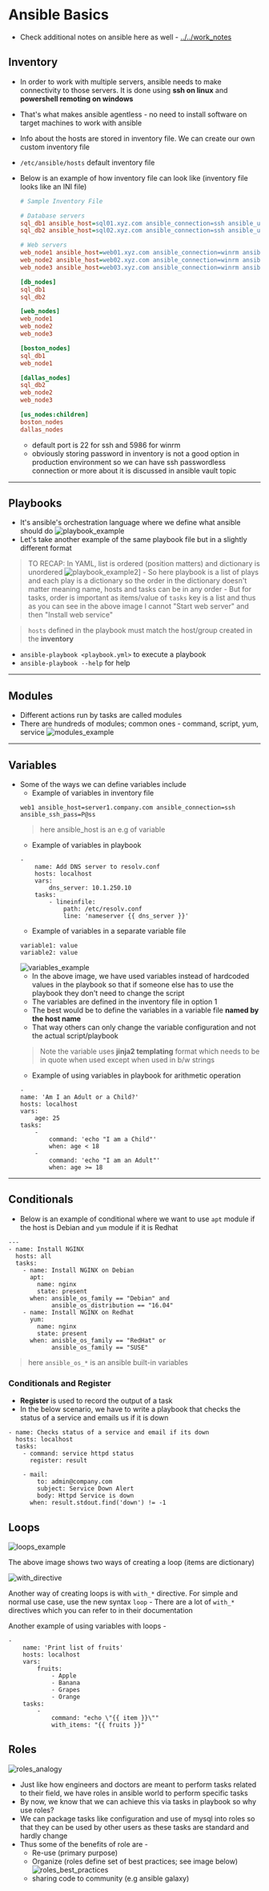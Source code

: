 # Ansible Basics
- Check additional notes on ansible here as well - [../../work_notes](../../work_notes.md)

## Inventory
- In order to work with multiple servers, ansible needs to make connectivity to those servers. It is done using __ssh on linux__ and __powershell remoting on windows__
- That's what makes ansible agentless - no need to install software on target machines to work with ansible
- Info about the hosts are stored in inventory file. We can create our own custom inventory file
- `/etc/ansible/hosts` default inventory file
- Below is an example of how inventory file can look like (inventory file looks like an INI file)
    ```ini
    # Sample Inventory File

    # Database servers
    sql_db1 ansible_host=sql01.xyz.com ansible_connection=ssh ansible_user=root ansible_ssh_pass=Lin$Pass
    sql_db2 ansible_host=sql02.xyz.com ansible_connection=ssh ansible_user=root ansible_ssh_pass=Lin$Pass

    # Web servers
    web_node1 ansible_host=web01.xyz.com ansible_connection=winrm ansible_user=administrator ansible_password=Win$Pass
    web_node2 ansible_host=web02.xyz.com ansible_connection=winrm ansible_user=administrator ansible_password=Win$Pass
    web_node3 ansible_host=web03.xyz.com ansible_connection=winrm ansible_user=administrator ansible_password=Win$Pass

    [db_nodes]
    sql_db1
    sql_db2

    [web_nodes]
    web_node1
    web_node2
    web_node3

    [boston_nodes]
    sql_db1
    web_node1

    [dallas_nodes]
    sql_db2
    web_node2
    web_node3

    [us_nodes:children]
    boston_nodes
    dallas_nodes
    ```

    - default port is 22 for ssh and 5986 for winrm
    - obviously storing password in inventory is not a good option in production environment so we can have ssh passwordless connection or more about it is discussed in ansible vault topic
------
## Playbooks
- It's ansible's orchestration language where we define what ansible should do
![playbook_example](./images/playbook_example.png)
- Let's take another example of the same playbook file but in a slightly different format
> TO RECAP: In YAML, list is ordered (position matters) and dictionary is unordered
    ![playbook_example2](./images/playbook_example2.png)]
    - So here playbook is a list of plays and each play is a dictionary so the order in the dictionary doesn't matter meaning name, hosts and tasks can be in any order
    - But for tasks, order is important as items/value of `tasks` key is a list and thus as you can see in the above image I cannot "Start web server" and then "Install web service"

> `hosts` defined in the playbook must match the host/group created in the __inventory__

- `ansible-playbook <playbook.yml>` to execute a playbook
- `ansible-playbook --help` for help
-----
## Modules
- Different actions run by tasks are called modules
- There are hundreds of modules; common ones - command, script, yum, service
 ![modules_example](./images/modules_example.png)
-----
## Variables
- Some of the ways we can define variables include
    - Example of variables in inventory file
    ```ansible
    web1 ansible_host=server1.company.com ansible_connection=ssh ansible_ssh_pass=P@ss
    ```
    > here ansible_host is an e.g of variable
    - Example of variables in playbook
    ```ansible
    -
        name: Add DNS server to resolv.conf
        hosts: localhost
        vars:
            dns_server: 10.1.250.10
        tasks:
            - lineinfile:
                path: /etc/resolv.conf
                line: 'nameserver {{ dns_server }}'
    ```
    - Example of variables in a separate variable file
    ```ansible
    variable1: value
    variable2: value
    ```
    ![variables_example](./images/variables_example.png)
    - In the above image, we have used variables instead of hardcoded values in the playbook so that if someone else has to use the playbook they don't need to change the script
    - The variables are defined in the inventory file in option 1
    - The best would be to define the variables in a variable file __named by the host name__
    - That way others can only change the variable configuration and not the actual script/playbook
    > Note the variable uses __jinja2 templating__ format which needs to be in quote when used except when used in b/w strings
    - Example of using variables in playbook for arithmetic operation
    ```ansible
    -
    name: 'Am I an Adult or a Child?'
    hosts: localhost
    vars:
        age: 25
    tasks:
        -
            command: 'echo "I am a Child"'
            when: age < 18
        -
            command: 'echo "I am an Adult"'
            when: age >= 18
    ```
-----
## Conditionals
- Below is an example of conditional where we want to use `apt` module if the host is Debian and `yum` module if it is Redhat
```ansible
---
- name: Install NGINX
  hosts: all
  tasks:
    - name: Install NGINX on Debian
      apt:
        name: nginx
        state: present
      when: ansible_os_family == "Debian" and
            ansible_os_distribution == "16.04"
    - name: Install NGINX on Redhat
      yum:
        name: nginx
        state: present
      when: anisble_os_family == "RedHat" or
            ansible_os_family == "SUSE"
```
> here `ansible_os_*` is an ansible built-in variables

### Conditionals and Register
- __Register__ is used to record the output of a task
- In the below scenario, we have to write a playbook that checks the status of a service and emails us if it is down
```ansible
- name: Checks status of a service and email if its down
  hosts: localhost
  tasks:
    - command: service httpd status
      register: result
    
    - mail:
        to: admin@company.com
        subject: Service Down Alert
        body: Httpd Service is down
      when: result.stdout.find('down') != -1
```
## Loops
![loops_example](./images/loops_example.png)

The above image shows two ways of creating a loop (items are dictionary)

![with_directive](./images/with_directive.png)

Another way of creating loops is with `with_*` directive. For simple and normal use case, use the new syntax `loop`
    - There are a lot of `with_*` directives which you can refer to in their documentation

Another example of using variables with loops -
```ansible
-
    name: 'Print list of fruits'
    hosts: localhost
    vars:
        fruits:
            - Apple
            - Banana
            - Grapes
            - Orange
    tasks:
        -
            command: "echo \"{{ item }}\""
            with_items: "{{ fruits }}"
```
## Roles
    
![roles_analogy](./images/roles_analogy.png)
    
- Just like how engineers and doctors are meant to perform tasks related to their field, we have roles in ansible world to perform specific tasks
- By now, we know that we can achieve this via tasks in playbook so why use roles?
- We can package tasks like configuration and use of mysql into roles so that they can be used by other users as these tasks are standard and hardly change
- Thus some of the benefits of role are -
    - Re-use (primary purpose)
    - Organize (roles define set of best practices; see image below)
    ![roles_best_practices](./images/roles_best_practices.png)
    - sharing code to community (e.g ansible galaxy)